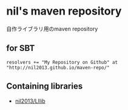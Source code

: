 # nil's maven repository

自作ライブラリ用のmaven repository

## for SBT

```
resolvers += "My Repository on Github" at "http://nil2013.github.io/maven-repo/"
```

## Containing libraries

* [nil2013/LIlib](https://github.com/nil2013/LIlib)

